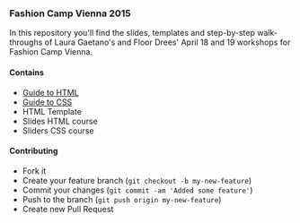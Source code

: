 ### Fashion Camp Vienna 2015

In this repository you'll find the slides, templates and step-by-step walk-throughs of Laura Gaetano's and Floor Drees' April 18 and 19 workshops for Fashion Camp Vienna.

#### Contains
- [Guide to HTML](https://github.com/alicetragedy/fashioncamp/blob/master/html.md)
- [Guide to CSS](https://github.com/alicetragedy/fashioncamp/blob/master/css.md)
- HTML Template
- Slides HTML course
- Sliders CSS course

#### Contributing
- Fork it
- Create your feature branch (```git checkout -b my-new-feature```)
- Commit your changes (```git commit -am 'Added some feature'```)
- Push to the branch (```git push origin my-new-feature```)
- Create new Pull Request
